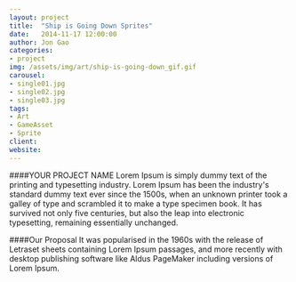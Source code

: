 ```yaml
---
layout: project
title:  "Ship is Going Down Sprites"
date:   2014-11-17 12:00:00
author: Jon Gao
categories:
- project
img: /assets/img/art/ship-is-going-down_gif.gif
carousel:
- single01.jpg
- single02.jpg
- single03.jpg
tags:
- Art
- GameAsset
- Sprite
client: 
website: 
---
```

####YOUR PROJECT NAME
Lorem Ipsum is simply dummy text of the printing and typesetting industry. Lorem Ipsum has been the industry's standard dummy text ever since the 1500s, when an unknown printer took a galley of type and scrambled it to make a type specimen book. It has survived not only five centuries, but also the leap into electronic typesetting, remaining essentially unchanged.

####Our Proposal
It was popularised in the 1960s with the release of Letraset sheets containing Lorem Ipsum passages, and more recently with desktop publishing software like Aldus PageMaker including versions of Lorem Ipsum.
